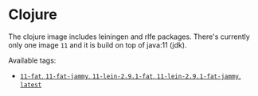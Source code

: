 # Clojure

The clojure image includes leiningen and rlfe packages. There's currently
only one image `11` and it is build on top of java:11 (jdk).

Available tags:
- [`11-fat`, `11-fat-jammy`, `11-lein-2.9.1-fat`, `11-lein-2.9.1-fat-jammy`, `latest`](ghcr.io/djbender/clojure:11)
